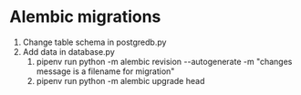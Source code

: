 # Alembic migrations
1. Change table schema in postgredb.py
2. Add data in database.py
	1. pipenv run python -m alembic revision --autogenerate -m "changes message is a filename for migration"
	2. pipenv run python -m alembic upgrade head 

